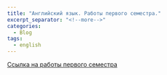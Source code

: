 ```yaml
---
title: "Английский язык. Работы первого семестра."
excerpt_separator: "<!--more-->"
categories:
  - Blog
tags:
  - english
---
```


[Ссылка на работы первого семестра](https://github.com/ShadrinSpock/portfolio-herzen/tree/master/_english/1_sem)
